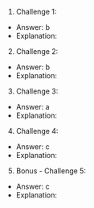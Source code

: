 1. Challenge 1:

- Answer: b
- Explanation:

2. Challenge 2:

- Answer: b
- Explanation:

3. Challenge 3:

- Answer: a
- Explanation:

4. Challenge 4:

- Answer: c
- Explanation:

5. Bonus - Challenge 5:

- Answer: c
- Explanation:

